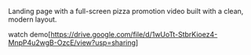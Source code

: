 Landing page with a full-screen pizza promotion video built with a clean, modern layout.

watch demo[https://drive.google.com/file/d/1wUoTt-StbrKioez4-MnpP4u2wgB-OzcE/view?usp=sharing]
